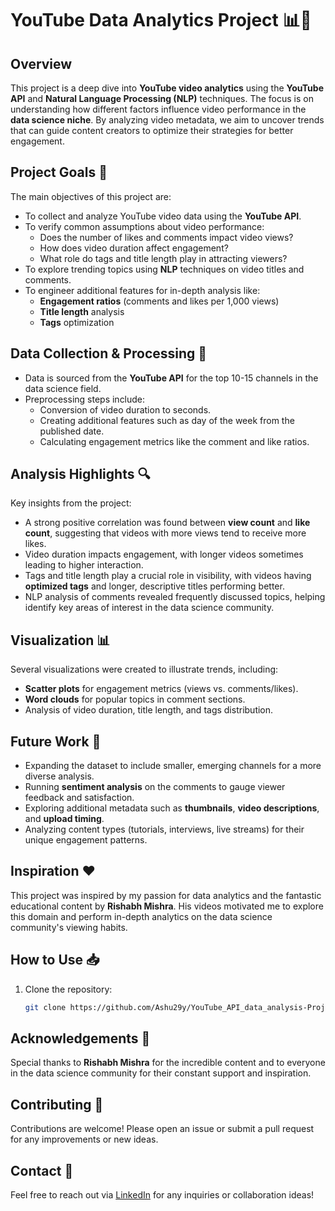 
# YouTube Data Analytics Project 📊🎥

## Overview
This project is a deep dive into **YouTube video analytics** using the **YouTube API** and **Natural Language Processing (NLP)** techniques. The focus is on understanding how different factors influence video performance in the **data science niche**. By analyzing video metadata, we aim to uncover trends that can guide content creators to optimize their strategies for better engagement.

## Project Goals 🎯
The main objectives of this project are:
- To collect and analyze YouTube video data using the **YouTube API**.
- To verify common assumptions about video performance:
  - Does the number of likes and comments impact video views?
  - How does video duration affect engagement?
  - What role do tags and title length play in attracting viewers?
- To explore trending topics using **NLP** techniques on video titles and comments.
- To engineer additional features for in-depth analysis like:
  - **Engagement ratios** (comments and likes per 1,000 views)
  - **Title length** analysis
  - **Tags** optimization

## Data Collection & Processing 📂
- Data is sourced from the **YouTube API** for the top 10-15 channels in the data science field.
- Preprocessing steps include:
  - Conversion of video duration to seconds.
  - Creating additional features such as day of the week from the published date.
  - Calculating engagement metrics like the comment and like ratios.

## Analysis Highlights 🔍
Key insights from the project:
- A strong positive correlation was found between **view count** and **like count**, suggesting that videos with more views tend to receive more likes.
- Video duration impacts engagement, with longer videos sometimes leading to higher interaction.
- Tags and title length play a crucial role in visibility, with videos having **optimized tags** and longer, descriptive titles performing better.
- NLP analysis of comments revealed frequently discussed topics, helping identify key areas of interest in the data science community.

## Visualization 📊
Several visualizations were created to illustrate trends, including:
- **Scatter plots** for engagement metrics (views vs. comments/likes).
- **Word clouds** for popular topics in comment sections.
- Analysis of video duration, title length, and tags distribution.

## Future Work 🔮
- Expanding the dataset to include smaller, emerging channels for a more diverse analysis.
- Running **sentiment analysis** on the comments to gauge viewer feedback and satisfaction.
- Exploring additional metadata such as **thumbnails**, **video descriptions**, and **upload timing**.
- Analyzing content types (tutorials, interviews, live streams) for their unique engagement patterns.

## Inspiration ❤️
This project was inspired by my passion for data analytics and the fantastic educational content by **Rishabh Mishra**. His videos motivated me to explore this domain and perform in-depth analytics on the data science community's viewing habits.

## How to Use 📥
1. Clone the repository:
   ```bash
   git clone https://github.com/Ashu29y/YouTube_API_data_analysis-Project/tree/main


## Acknowledgements 🙏
Special thanks to **Rishabh Mishra** for the incredible content and to everyone in the data science community for their constant support and inspiration.

## Contributing 🤝
Contributions are welcome! Please open an issue or submit a pull request for any improvements or new ideas.

## Contact 📧
Feel free to reach out via [LinkedIn]([https://www.linkedin.com/in/ashu-goutam-960a19253/]) for any inquiries or collaboration ideas!
